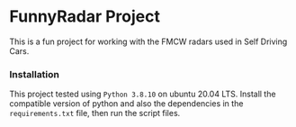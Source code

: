 # FunnyRadar Project

This is a fun project for working with the FMCW radars used in Self Driving Cars.

### Installation
This project tested using `Python 3.8.10` on ubuntu 20.04 LTS. Install the compatible version of python and also the 
dependencies in the `requirements.txt` file, then run the script files.

